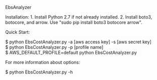 EbsAnalyzer

Installation:
    1. Install Python 2.7 if not already installed.
    2. Install boto3, botocore, and arrow.  Use "sudo pip install boto3 botocore arrow".

Quick Start:

$ python EbsCostAnalyzer.py -a [aws access key] -s [aws secret key]  
$ python EbsCostAnalyzer.py -p [profile name]  
$ AWS_DEFAULT_PROFILE=default python EbsCostAnalyzer.py

For more information about options:

$ python EbsCostAnalyzer.py -h
